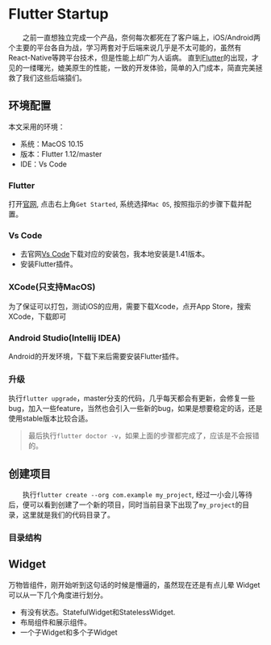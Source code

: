 # Flutter Startup

&emsp;&emsp;之前一直想独立完成一个产品，奈何每次都死在了客户端上，iOS/Android两个主要的平台各自为战，学习两套对于后端来说几乎是不太可能的，虽然有React-Native等跨平台技术，但是性能上却广为人诟病。
直到[Flutter](https://flutter.dev/)的出现，才见的一缕曙光，媲美原生的性能，一致的开发体验，简单的入门成本，简直完美拯救了我们这些后端猿们。

## 环境配置
本文采用的环境：
- 系统：MacOS 10.15
- 版本：Flutter 1.12/master
- IDE：Vs Code

### Flutter
打开[官网](https://flutter.dev/), 点击右上角`Get Started`, 系统选择`Mac OS`, 按照指示的步骤下载并配置。

### Vs Code
- 去官网[Vs Code](https://code.visualstudio.com/)下载对应的安装包，我本地安装是1.41版本。
- 安装Flutter插件。

### XCode(只支持MacOS)
为了保证可以打包，测试iOS的应用，需要下载Xcode，点开App Store，搜索XCode，下载即可

### Android Studio(Intellij IDEA)
Android的开发环境，下载下来后需要安装Flutter插件。

### 升级
执行`flutter upgrade`，master分支的代码，几乎每天都会有更新，会修复一些bug，加入一些feature，当然也会引入一些新的bug，如果是想要稳定的话，还是使用stable版本比较合适。

> 最后执行`flutter doctor -v`，如果上面的步骤都完成了，应该是不会报错的。

## 创建项目
&emsp;&emsp;执行`flutter create --org com.example my_project`, 经过一小会儿等待后，便可以看到创建了一个新的项目，同时当前目录下出现了`my_project`的目录，这里就是我们的代码目录了。
### 目录结构

## Widget
万物皆组件，刚开始听到这句话的时候是懵逼的，虽然现在还是有点儿晕
Widget可以从一下几个角度进行划分。
- 有没有状态。StatefulWidget和StatelessWidget.
- 布局组件和展示组件。
- 一个子Widget和多个子Widget

